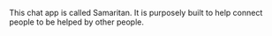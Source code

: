 This chat app is called Samaritan. It is purposely built to help connect people to be helped by other people.
